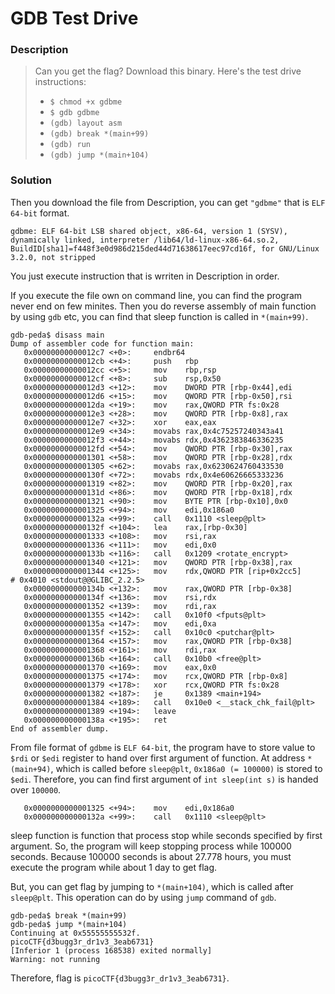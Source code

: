 # GDB Test Drive
### Description
> Can you get the flag? Download this binary. Here's the test drive instructions:
> - `$ chmod +x gdbme`
> - `$ gdb gdbme`
> - `(gdb) layout asm`
> - `(gdb) break *(main+99)`
> - `(gdb) run`
> - `(gdb) jump *(main+104)`

### Solution
Then you download the file from Description, you can get `"gdbme"` that is `ELF 64-bit` format.
```
gdbme: ELF 64-bit LSB shared object, x86-64, version 1 (SYSV), dynamically linked, interpreter /lib64/ld-linux-x86-64.so.2, BuildID[sha1]=f448f3e0d986d215ded44d71638617eec97cd16f, for GNU/Linux 3.2.0, not stripped
```

You just execute instruction that is wrriten in Description in order.

If you execute the file own on command line, you can find the program never end on few minites.
Then you do reverse assembly of main function by using `gdb` etc, you can find that sleep function is called in `*(main+99)`.
```
gdb-peda$ disass main
Dump of assembler code for function main:
   0x00000000000012c7 <+0>:     endbr64
   0x00000000000012cb <+4>:     push   rbp
   0x00000000000012cc <+5>:     mov    rbp,rsp
   0x00000000000012cf <+8>:     sub    rsp,0x50
   0x00000000000012d3 <+12>:    mov    DWORD PTR [rbp-0x44],edi
   0x00000000000012d6 <+15>:    mov    QWORD PTR [rbp-0x50],rsi
   0x00000000000012da <+19>:    mov    rax,QWORD PTR fs:0x28
   0x00000000000012e3 <+28>:    mov    QWORD PTR [rbp-0x8],rax
   0x00000000000012e7 <+32>:    xor    eax,eax
   0x00000000000012e9 <+34>:    movabs rax,0x4c75257240343a41
   0x00000000000012f3 <+44>:    movabs rdx,0x4362383846336235
   0x00000000000012fd <+54>:    mov    QWORD PTR [rbp-0x30],rax
   0x0000000000001301 <+58>:    mov    QWORD PTR [rbp-0x28],rdx
   0x0000000000001305 <+62>:    movabs rax,0x6230624760433530
   0x000000000000130f <+72>:    movabs rdx,0x4e60626665333236
   0x0000000000001319 <+82>:    mov    QWORD PTR [rbp-0x20],rax
   0x000000000000131d <+86>:    mov    QWORD PTR [rbp-0x18],rdx
   0x0000000000001321 <+90>:    mov    BYTE PTR [rbp-0x10],0x0
   0x0000000000001325 <+94>:    mov    edi,0x186a0
   0x000000000000132a <+99>:    call   0x1110 <sleep@plt>
   0x000000000000132f <+104>:   lea    rax,[rbp-0x30]
   0x0000000000001333 <+108>:   mov    rsi,rax
   0x0000000000001336 <+111>:   mov    edi,0x0
   0x000000000000133b <+116>:   call   0x1209 <rotate_encrypt>
   0x0000000000001340 <+121>:   mov    QWORD PTR [rbp-0x38],rax
   0x0000000000001344 <+125>:   mov    rdx,QWORD PTR [rip+0x2cc5]        # 0x4010 <stdout@@GLIBC_2.2.5>
   0x000000000000134b <+132>:   mov    rax,QWORD PTR [rbp-0x38]
   0x000000000000134f <+136>:   mov    rsi,rdx
   0x0000000000001352 <+139>:   mov    rdi,rax
   0x0000000000001355 <+142>:   call   0x10f0 <fputs@plt>
   0x000000000000135a <+147>:   mov    edi,0xa
   0x000000000000135f <+152>:   call   0x10c0 <putchar@plt>
   0x0000000000001364 <+157>:   mov    rax,QWORD PTR [rbp-0x38]
   0x0000000000001368 <+161>:   mov    rdi,rax
   0x000000000000136b <+164>:   call   0x10b0 <free@plt>
   0x0000000000001370 <+169>:   mov    eax,0x0
   0x0000000000001375 <+174>:   mov    rcx,QWORD PTR [rbp-0x8]
   0x0000000000001379 <+178>:   xor    rcx,QWORD PTR fs:0x28
   0x0000000000001382 <+187>:   je     0x1389 <main+194>
   0x0000000000001384 <+189>:   call   0x10e0 <__stack_chk_fail@plt>
   0x0000000000001389 <+194>:   leave
   0x000000000000138a <+195>:   ret
End of assembler dump.
```

From file format of `gdbme` is `ELF 64-bit`, the program have to store value to `$rdi` or `$edi` register to hand over first argument of function.
At address `*(main+94)`, which is called before `sleep@plt`, `0x186a0 (= 100000)` is stored to `$edi`.
Therefore, you can find first argument of `int sleep(int s)` is handed over `100000`.
```
   0x0000000000001325 <+94>:    mov    edi,0x186a0
   0x000000000000132a <+99>:    call   0x1110 <sleep@plt>
```

sleep function is function that process stop while seconds specified by first argument.
So, the program will keep stopping process while 100000 seconds.
Because 100000 seconds is about 27.778 hours, you must execute the program while about 1 day to get flag.

But, you can get flag by jumping to `*(main+104)`, which is called after `sleep@plt`.
This operation can do by using `jump` command of `gdb`.
```
gdb-peda$ break *(main+99)
gdb-peda$ jump *(main+104)
Continuing at 0x55555555532f.
picoCTF{d3bugg3r_dr1v3_3eab6731}
[Inferior 1 (process 168538) exited normally]
Warning: not running
```

Therefore, flag is `picoCTF{d3bugg3r_dr1v3_3eab6731}`.